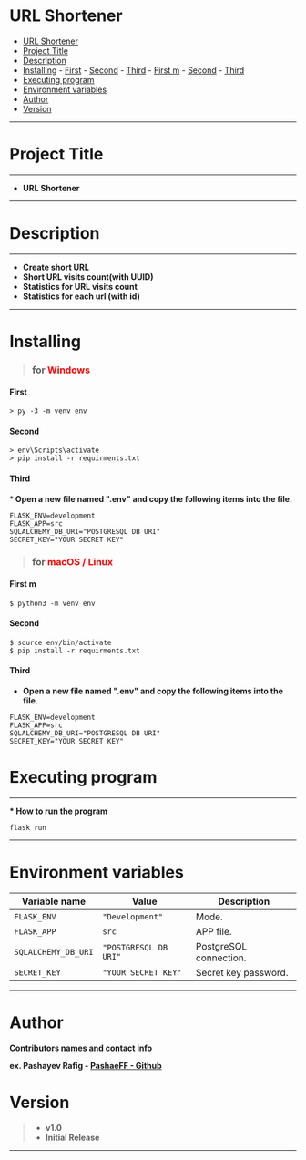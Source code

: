 # URL Shortener

- [URL Shortener](#url-shortener)
- [Project Title](#project-title)
- [Description](#description)
- [Installing](#installing)
      - [First](#first)
      - [Second](#second)
      - [Third](#third)
      - [First m](#first-m)
      - [Second](#second-1)
      - [Third](#third-1)
- [Executing program](#executing-program)
- [Environment variables](#environment-variables)
- [Author](#author)
- [Version](#version)
___

# Project Title
___
* <b> URL Shortener</b>
___

# Description
___
* <b> Create short URL </b>
* <b> Short URL visits count(with UUID)</b>
* <b> Statistics for URL visits count</b>
* <b> Statistics for each url (with id) </b>
____

# Installing
>### for <font color = "red">Windows</font>
#### First                
``` 
> py -3 -m venv env

```
#### Second
```
> env\Scripts\activate
> pip install -r requirments.txt

```
#### Third
*<b> Open a new file named ".env" and copy the following items into the file.</b>

```
FLASK_ENV=development
FLASK_APP=src
SQLALCHEMY_DB_URI="POSTGRESQL DB URI"
SECRET_KEY="YOUR SECRET KEY"

```


>### for <font color = "red">macOS / Linux</font>
#### First m
``` 
$ python3 -m venv env

```
#### Second
```
$ source env/bin/activate
$ pip install -r requirments.txt

```
#### Third
* <b>Open a new file named ".env" and copy the following items into the file.</b>

```
FLASK_ENV=development
FLASK_APP=src
SQLALCHEMY_DB_URI="POSTGRESQL DB URI"
SECRET_KEY="YOUR SECRET KEY"

```


# Executing program
___

<b>* How to run the program</b>

```
flask run
```
___

# Environment variables



| Variable name                                  | Value                                   | Description                                                                                                                                                                                             |
| ---------------------------------------------- | ----------------------------------------------- | ------------------------------------------------------------------------------------------------------------------------------------------------------------------------------------------------------- |
| `FLASK_ENV`                              | `"Development"`                                   | Mode.                                                                                                                                                                             |
| `FLASK_APP`                              | `src`                                          | APP file.                                                                                                                                                                             |
| `SQLALCHEMY_DB_URI`                          | `"POSTGRESQL DB URI"`                                        | PostgreSQL connection.                                                                                                                                                                         |
| `SECRET_KEY`                          | `"YOUR SECRET KEY"`                                        | Secret key password.                                                                                                                                                                                                                                                                                                                                       |
____

# Author

<b>Contributors names and contact info</b>

<b>ex. Pashayev Rafig - [PashaeFF - Github](https://github.com/PashaeFF) </b>

# Version

>* <b>v1.0</b>
>* <b>Initial Release</b>

___

